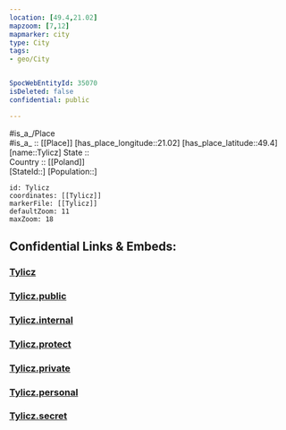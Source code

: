```yaml
---
location: [49.4,21.02] 
mapzoom: [7,12] 
mapmarker: city 
type: City
tags:
- geo/City


SpocWebEntityId: 35070
isDeleted: false
confidential: public

---
```

#is_a_/Place  
#is_a_ :: [[Place]] 
[has_place_longitude::21.02] 
[has_place_latitude::49.4] 
[name::Tylicz] 
State ::  
Country :: [[Poland]]  
[StateId::] 
[Population::] 



```leaflet
id: Tylicz
coordinates: [[Tylicz]] 
markerFile: [[Tylicz]] 
defaultZoom: 11 
maxZoom: 18
```


## Confidential Links & Embeds: 

### [Tylicz](/_Standards/Earth/Continent/Europe/Europe~East/Poland/Provinces~Poland/Lesser_Poland/City/Tylicz.md) 

### [Tylicz.public](/_public/Earth/Continent/Europe/Europe~East/Poland/Provinces~Poland/Lesser_Poland/City/Tylicz.public.md) 

### [Tylicz.internal](/_internal/Earth/Continent/Europe/Europe~East/Poland/Provinces~Poland/Lesser_Poland/City/Tylicz.internal.md) 

### [Tylicz.protect](/_protect/Earth/Continent/Europe/Europe~East/Poland/Provinces~Poland/Lesser_Poland/City/Tylicz.protect.md) 

### [Tylicz.private](/_private/Earth/Continent/Europe/Europe~East/Poland/Provinces~Poland/Lesser_Poland/City/Tylicz.private.md) 

### [Tylicz.personal](/_personal/Earth/Continent/Europe/Europe~East/Poland/Provinces~Poland/Lesser_Poland/City/Tylicz.personal.md) 

### [Tylicz.secret](/_secret/Earth/Continent/Europe/Europe~East/Poland/Provinces~Poland/Lesser_Poland/City/Tylicz.secret.md)

